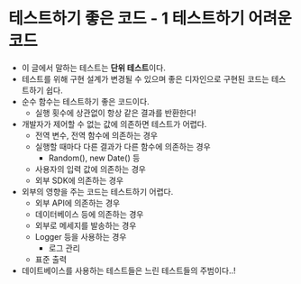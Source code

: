 # 테스트하기 좋은 코드 - 1 테스트하기 어려운 코드

- 이 글에서 말하는 테스트는 **단위 테스트**이다.
- 테스트를 위해 구현 설계가 변경될 수 있으며 좋은 디자인으로 구현된 코드는 테스트하기 쉽다.
- 순수 함수는 테스트하기 좋은 코드이다.
    - 실행 횟수에 상관없이 항상 같은 결과를 반환한다!
- 개발자가 제어할 수 없는 값에 의존하면 테스트가 어렵다.
    - 전역 변수, 전역 함수에 의존하는 경우
    - 실행할 때마다 다른 결과가 다른 함수에 의존하는 경우
        - Random(), new Date() 등
    - 사용자의 입력 값에 의존하는 경우
    - 외부 SDK에 의존하는 경우
- 외부의 영향을 주는 코드는 테스트하기 어렵다.
    - 외부 API에 의존하는 경우
    - 데이터베이스 등에 의존하는 경우
    - 외부로 메세지를 발송하는 경우
    - Logger 등을 사용하는 경우
        - 로그 관리
    - 표준 출력
- 데이트베이스를 사용하는 테스트들은 느린 테스트들의 주범이다..!
